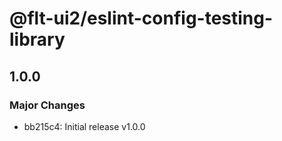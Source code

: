 # @flt-ui2/eslint-config-testing-library

## 1.0.0

### Major Changes

- bb215c4: Initial release v1.0.0
